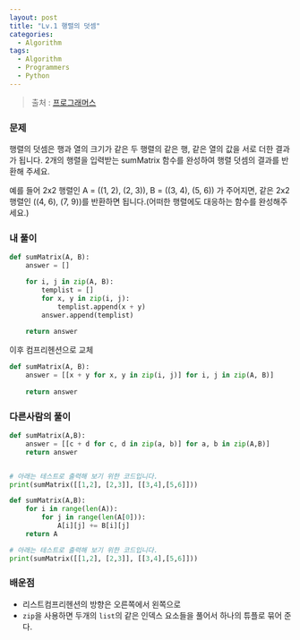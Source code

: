 ```yaml
---
layout: post
title: "Lv.1 행렬의 덧셈"
categories:
  - Algorithm
tags:
  - Algorithm
  - Programmers
  - Python
---
```


> 출처 : [프로그래머스](https://programmers.co.kr/learn/challenge_codes/8)

### 문제
행렬의 덧셈은 행과 열의 크기가 같은 두 행렬의 같은 행, 같은 열의 값을 서로 더한 결과가 됩니다.
2개의 행렬을 입력받는 sumMatrix 함수를 완성하여 행렬 덧셈의 결과를 반환해 주세요.

예를 들어 2x2 행렬인 A = ((1, 2), (2, 3)), B = ((3, 4), (5, 6)) 가 주어지면,
같은 2x2 행렬인 ((4, 6), (7, 9))를 반환하면 됩니다.(어떠한 행렬에도 대응하는 함수를 완성해주세요.)

### 내 풀이
```python
def sumMatrix(A, B):
    answer = []

    for i, j in zip(A, B):
        templist = []
        for x, y in zip(i, j):
            templist.append(x + y)
        answer.append(templist)
    
    return answer
```
이후 컴프리헨션으로 교체
```python
def sumMatrix(A, B):
    answer = [[x + y for x, y in zip(i, j)] for i, j in zip(A, B)]
    
    return answer
```

### 다른사람의 풀이
```python
def sumMatrix(A,B):
    answer = [[c + d for c, d in zip(a, b)] for a, b in zip(A,B)]
    return answer


# 아래는 테스트로 출력해 보기 위한 코드입니다.
print(sumMatrix([[1,2], [2,3]], [[3,4],[5,6]]))

def sumMatrix(A,B):
    for i in range(len(A)):
        for j in range(len(A[0])):
            A[i][j] += B[i][j]
    return A

# 아래는 테스트로 출력해 보기 위한 코드입니다.
print(sumMatrix([[1,2], [2,3]], [[3,4],[5,6]]))
```

### 배운점
* 리스트컴프리헨션의 방향은 오른쪽에서 왼쪽으로 
* `zip`을 사용하면 두개의 `list`의 같은 인덱스 요소들을 풀어서 하나의 튜플로 묶어 준다.